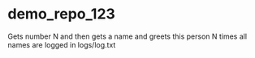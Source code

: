 # demo_repo_123
Gets number N and then gets a name and greets this person N times
all names are logged in logs/log.txt